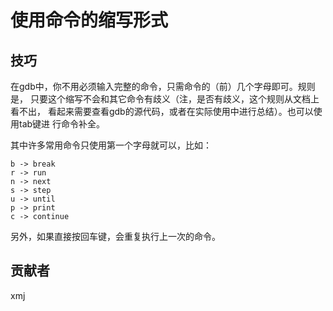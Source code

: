 # 使用命令的缩写形式

## 技巧

在gdb中，你不用必须输入完整的命令，只需命令的（前）几个字母即可。规则是，
只要这个缩写不会和其它命令有歧义（注，是否有歧义，这个规则从文档上看不出，
看起来需要查看gdb的源代码，或者在实际使用中进行总结）。也可以使用tab键进
行命令补全。

其中许多常用命令只使用第一个字母就可以，比如：

	b -> break
	r -> run
	n -> next
	s -> step
	u -> until
	p -> print
	c -> continue

另外，如果直接按回车键，会重复执行上一次的命令。

## 贡献者

xmj

